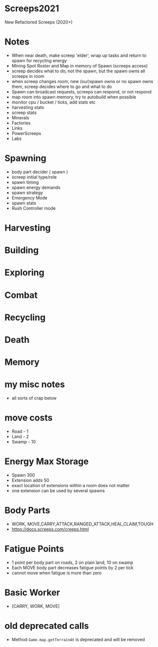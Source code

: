 # Screeps2021
New Refactored Screeps (2020+)

# Notes
- When near death, make screep 'elder', wrap up tasks and return to spawn for recycling energy
- Mining Spot Roster and Map in memory of Spawn (screeps access)
- screep decides what to do, not the spawn, but the spawn owns all screeps in room
- when screep changes room, new (our)spawn owns or no spawn owns them, screep decides where to go and what to do
- Spawn can broadcast requests, screeps can respond, or not respond
- map room into spawn memory, try to autobuild when possible
- monitor cpu / bucket / ticks, add stats etc
- harvesting stats
- screep stats
- Minerals
- Factories
- Links
- PowerScreeps
- Labs

# Spawning
- body part decider ( spawn )
- screep initial type/role
- spawn timing
- spawn energy demands
- spawn strategy
- Emergency Mode
- spawn stats
- Rush Controller mode

# Harvesting

# Building

# Exploring

# Combat

# Recycling

# Death

# Memory

# my misc notes
- all sorts of crap below

# move costs
- Road - 1
- Land - 2
- Swamp - 10

# Energy Max Storage
- Spawn 300
- Extension adds 50
- exact location of extensions within a room does not matter
- one extension can be used by several spawns

# Body Parts
- WORK, MOVE,CARRY,ATTACK,RANGED_ATTACK,HEAL,CLAIM,TOUGH
- https://docs.screeps.com/creeps.html

# Fatigue Points
- 1 point per body part on roads, 2 on plain land, 10 on swamp
- Each MOVE body part decreases fatigue points by 2 per tick
- cannot move when fatigue is more than zero

# Basic Worker
- [CARRY, WORK, MOVE]

# old deprecated calls
- Method `Game.map.getTerrainAt` is deprecated and will be removed
